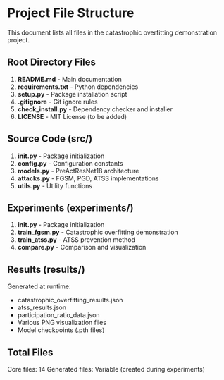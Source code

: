 # Project File Structure

This document lists all files in the catastrophic overfitting demonstration project.

## Root Directory Files

1. **README.md** - Main documentation
2. **requirements.txt** - Python dependencies
3. **setup.py** - Package installation script
4. **.gitignore** - Git ignore rules
5. **check_install.py** - Dependency checker and installer
6. **LICENSE** - MIT License (to be added)

## Source Code (src/)

1. **__init__.py** - Package initialization
2. **config.py** - Configuration constants
3. **models.py** - PreActResNet18 architecture
4. **attacks.py** - FGSM, PGD, ATSS implementations
5. **utils.py** - Utility functions

## Experiments (experiments/)

1. **__init__.py** - Package initialization
2. **train_fgsm.py** - Catastrophic overfitting demonstration
3. **train_atss.py** - ATSS prevention method
4. **compare.py** - Comparison and visualization

## Results (results/)

Generated at runtime:
- catastrophic_overfitting_results.json
- atss_results.json
- participation_ratio_data.json
- Various PNG visualization files
- Model checkpoints (.pth files)

## Total Files

Core files: 14
Generated files: Variable (created during experiments)
